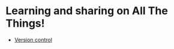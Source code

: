 # Learning and sharing on All The Things!

* [Version control](https://github.com/Eleonore9/all-the-things/blob/master/version-control)

